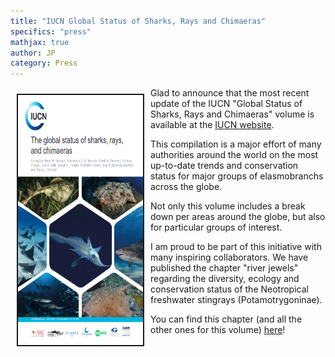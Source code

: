 ```yaml
---
title: "IUCN Global Status of Sharks, Rays and Chimaeras"
specifics: "press"
mathjax: true
author: JP
category: Press
---
```

<img style="float: left; margin: 10px 10px 10px 10px" src="/img/jp_iucn_global_status.png" width="200px" height="400px" border="2px">

Glad to announce that the most recent update of the IUCN "Global Status of Sharks, Rays and Chimaeras" volume is available at the [IUCN website](https://www.iucnssg.org/-the-global-status-of-sharks-rays-and-chimaeras.html).

This compilation is a major effort of many authorities around the world on the most up-to-date trends and conservation status for major groups of elasmobranchs across the globe.

Not only this volume includes a break down per areas around the globe, but also for particular groups of interest.

I am proud to be part of this initiative with many inspiring collaborators. We have published the chapter "river jewels" regarding the diversity, ecology and conservation status of the Neotropical freshwater  stingrays (Potamotrygoninae).

You can find this chapter (and all the other ones for this volume) [here](https://doi.org/10.59216/ssg.gsrsrc.2024)!




